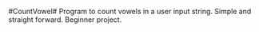 #CountVowel#
Program to count vowels in a user input string. Simple and straight forward. Beginner project.
